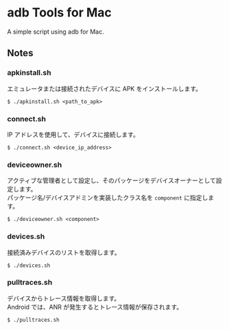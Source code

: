 # adb Tools for Mac

A simple script using adb for Mac.

## Notes

### apkinstall.sh

エミュレータまたは接続されたデバイスに APK をインストールします。
```
$ ./apkinstall.sh <path_to_apk>
```

### connect.sh

 IP アドレスを使用して、デバイスに接続します。
 ```
 $ ./connect.sh <device_ip_address>
 ```

### deviceowner.sh

アクティブな管理者として設定し、そのパッケージをデバイスオーナーとして設定します。  
パッケージ名/デバイスアドミンを実装したクラス名を `component` に指定します。
```
$ ./deviceowner.sh <component>
```

### devices.sh

接続済みデバイスのリストを取得します。
```
$ ./devices.sh
```

### pulltraces.sh

デバイスからトレース情報を取得します。  
Android では、ANR が発生するとトレース情報が保存されます。
```
$ ./pulltraces.sh
```

